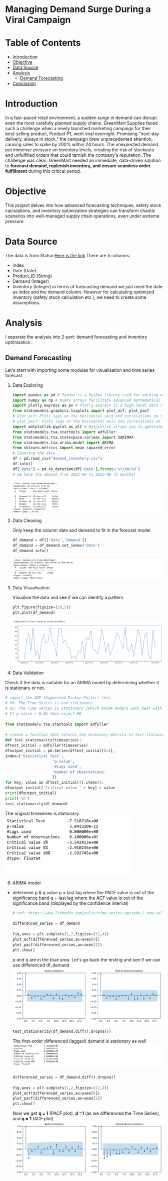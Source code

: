 # Managing Demand Surge During a Viral Campaign

# Table of Contents
- [Introduction](#Introduction)
- [Objective](#Objective)
- [Data Source](#Data-Source)
- [Analysis](#Analysis)
  - [Demand Forecasting](#Demand-Forecasting)
- [Conclusion](#Conclusion)

# Introduction
In a fast-paced retail environment, a sudden surge in demand can disrupt even the most carefully planned supply chains. GreenMart Supplies faced such a challenge when a newly launched marketing campaign for their best-selling product, Product P1, went viral overnight. Promising "next-day delivery, always in stock," the campaign drew unprecedented attention, causing sales to spike by 200% within 24 hours.
The unexpected demand put immense pressure on inventory levels, creating the risk of stockouts and unfulfilled orders that could tarnish the company's reputation. The challenge was clear: GreenMart needed an immediate, data-driven solution to **forecast demand, replenish inventory, and ensure seamless order fulfillment** during this critical period.

# Objective
This project delves into how advanced forecasting techniques, safety stock calculations, and inventory optimization strategies can transform chaotic scenarios into well-managed supply chain operations, even under extreme pressure.

# Data Source
The data is from Statso [Here is the link]([https://github.com/your-repo-link](https://statso.io/inventory-optimization-case-study/))
There are 5 columns:
- index
- Date (Date)
- Product_ID (String)
- Demand (Integer)
- Inventory (Integer)
in terms of forecasting demand we just need the date as index and the demand column.
However for calculating optimized inventory (safety stock calculation etc.), we need to create some assumptions.

# Analysis
I separate the analysis into 2 part: demand forecasting and inventory optimisation.

## Demand Forecasting
Let's start with importing some modules for visualisation and time series forecast

1. Data Exploring
   
   ```python
   import pandas as pd # Pandas is a Python library used for working with data sets. It has functions for analyzing, cleaning, exploring, and manipulating data.
   import numpy as np # NumPy arrays facilitate advanced mathematical and other types of operations on large numbers of data
   import plotly.express as px # Plotly express is a high-level data visualization package that allows you to create interactive plots with very little code
   from statsmodels.graphics.tsaplots import plot_acf, plot_pacf
   # plot_acf: Plots lags on the horizontal axis and correlations on the vertical axis 
   # plot_pacf: Plots lags on the horizontal axis and correlations on the vertical axis. It also allows you to specify the calculation method, such as Yule Walker, Levinson-Durbin recursion, or regression of time series on lags
   import matplotlib.pyplot as plt # Matplotlib allows you to generate plots, histograms, bar charts, scatter plots, etc
   from statsmodels.tsa.stattools import adfuller
   from statsmodels.tsa.statespace.sarimax import SARIMAX
   from statsmodels.tsa.arima.model import ARIMA
   from sklearn.metrics import mean_squared_error
   # Exporing the data
   df = pd.read_csv("demand_inventory.csv")
   df.info()
   df['Date'] = pd.to_datetime(df['Date'],format='%Y/%m/%d')
   # we have the demand from 2023-06 to 2023-08 (2 months)
   ```
  
    ![figure 1.](assets/image/1.png)

2. Data Cleaning

   Only keep the column date and demand to fit in the forecast model
   ```python
   df_demand = df[['Date','Demand']]
   df_demand = df_demand.set_index('Date')
   df_demand.info()
   ```
   ![figure 2.](assets/image/2.png)

4. Data Visualisation

   Visualise the data and see if we can identify a pattern
   ```python
   plt.figure(figsize=(20,5))
   plt.plot(df_demand)
   ```
   ![figure 3.](assets/image/3.png)

5. Data Validation

  Check if the data is suitable for an ARIMA model by determining whether it is stationary or not.
  ```python
  # import the ADF (Augmented Dickey-Fuller) test
  # H0: The Time Series is non-stationary
  # H1: The Time Series is stationary (which ARIMA models work best with)
  # If p value < 0.05 then reject H0
      
  from statsmodels.tsa.stattools import adfuller
  
  # create a function that returns the necessary metrics to test stationarity
  def test_stationarity(timeseries):
  dftest_initial = adfuller(timeseries)
  dfoutput_initial = pd.Series(dftest_initial[0:4], 
  index=['Statistical Test', 
                       'p-value', 
                       '#Lags used', 
                       'Number of observations'
                       ])
  for key, value in dftest_initial[4].items():
  dfoutput_initial['Critical value ' + key] = value
  print(dfoutput_initial)
  print('\n')
  test_stationarity(df_demand)
  ```
  The original timeseries is stationary.
  ![figure 4.](assets/image/4.png)

6. ARIMA model
   
  - determine p & q value
    p = last lag where the PACF value is out of the significance band
    q = last lag where the ACF value is out of the significance band (displayed by the confidence interval)
    ```python
    # ref: https://www.linkedin.com/pulse/time-series-episode-1-how-select-correct-sarima-vasilis-kalyvas-jqcjf/
    
    differenced_series = df_demand
    
    fig,axes = plt.subplots(1,2,figsize=(12,4))
    plot_acf(differenced_series,ax=axes[0])
    plot_pacf(differenced_series,ax=axes[1])
    plt.show()
    ```
    p and q are in the blue area. Let's go back the testing and see if we can use differenced df_demand
    ![figure 5.](assets/image/5.png)
    
    ```python
    test_stationarity(df_demand.diff().dropna())
    ```
    The first-order differenced (lagged) demand is stationary as well
    ![figure 6.](assets/image/6.png)

    ```python
    differenced_series = df_demand.diff().dropna()
    
    fig,axes = plt.subplots(1,2,figsize=(12,4))
    plot_acf(differenced_series,ax=axes[0])
    plot_pacf(differenced_series,ax=axes[1])
    plt.show()
    
    ```
    Now we get **q = 1** (PACF plot), **d =1** (as we differenced the Time Series), and **q = 1** (ACF plot)
    ![figure 7.](assets/image/7.png)

